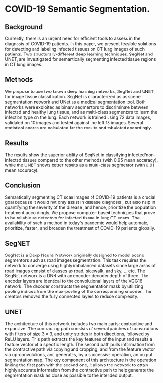 # COVID-19 Semantic Segmentation.
## Background
Currently, there is an urgent need for efficient tools to assess in the diagnosis of COVID-19 patients. In this paper, we present feasible solutions for detecting and labeling infected tissues on CT lung images of such patients. Two structurally-different deep learning techniques, SegNet and UNET, are investigated for semantically segmenting infected tissue regions in CT lung images. 
## Methods 
We propose to use two known deep learning networks, SegNet and UNET, for image tissue classification.  SegNet is characterized as as scene segmentation network  and UNet as a medical segmentation tool.  Both networks were exploited as binary segmentors to discriminate between infected and healthy lung tissue, and as multi-class segmentors to learn the infection type on the lung. Each network is trained using 72 data images, validated on 10 images and tested against the left 18 images. Several statistical scores are calculated for the results and tabulated accordingly. 
## Results 
The results show the superior ability of SegNet in classifying infected/non-infected tissues compared to the other methods (with 0.95 mean accuracy), while the UNET shows better results as a multi-class segmentor (with  0.91 mean accuracy).
## Conclusion 
Semantically segmenting CT scan images of COVID-19 patients is a crucial goal because it would not only assist in disease diagnosis , but also help in quantifying the severity of the disease ,and hence, prioritize the population treatment accordingly. We propose computer-based techniques that prove to be reliable as detectors for infected tissue in lung CT scans. The availability of such a method in today's pandemic would help automate, prioritize, fasten, and broaden the treatment of COVID-19 patients globally. 

## SegNET

SegNet is a Deep Neural Network originally designed to model scene segmentors such as road images segmentation. This task requires the network to converge using highly imbalanced datasets since large areas of road images consist of classes as road, sidewalk, and sky, ... etc.
The SegNet network is a DNN with an encoder-decoder depth of three. The encoder layers are
identical to the convolutional layers of the VGG16 network. The decoder constructs the segmentation mask by utilizing pooling indices from the max-pooling of the corresponding encoder. The creators removed the fully connected layers to reduce complexity.
## UNET

The architecture of this network includes two main parts: contractive and expansive. The contracting path consists of several patches of convolutions with filters of size $3\times3$, and unity strides in both directions, followed by ReLU layers. This path extracts the key features of the input and results a feature vector of a specific length.
The second path pulls information from the contractive path via copying and cropping, and from the feature vector via up-convolutions, and generates, by a successive operation, an output segmentation map.
The key component of this architecture is the operation linking the first path with the second one, it allows the network to attain highly accurate information from the contractive path to help generate the segmentation mask as close as possible to the intended output.